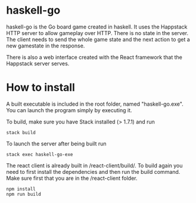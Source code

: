 # haskell-go

haskell-go is the Go board game created in haskell. It uses the Happstack HTTP server to allow gameplay over HTTP. There is no state in the server. The client needs to send the whole game state and the next action to get a new gamestate in the response.

There is also a web interface created with the React framework that the Happstack server serves.

# How to install
A built executable is included in the root folder, named "haskell-go.exe". You can launch the program simply by executing it.

To build, make sure you have Stack installed (> 1.7.1) and run
```
stack build
```

To launch the server after being built run
```
stack exec haskell-go-exe
```

The react client is already built in /react-client/build/. To build again you need to first install the dependencies and then run the build command. Make sure first that you are in the /react-client folder.
```
npm install
npm run build
```
